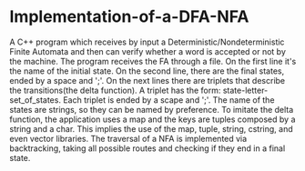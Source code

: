 # Implementation-of-a-DFA-NFA
A C++ program which receives by input a Deterministic/Nondeterministic Finite Automata and then can verify whether a word is accepted or not by the machine.
The program receives the FA through a file. On the first line it's the name of the initial state. On the second line, there are the final states, ended by a space and ';'. On the next lines there are triplets that describe the transitions(the delta function). A triplet has the form: state-letter-set_of_states. Each triplet is ended by a scape and ';'. The name of the states are strings, so they can be named by preference.
To imitate the delta function, the application uses a map and the keys are tuples composed by a string and a char. This implies the use of the map, tuple, string, cstring, and even vector libraries.
The traversal of a NFA is implemented via backtracking, taking all possible routes and checking if they end in a final state.
